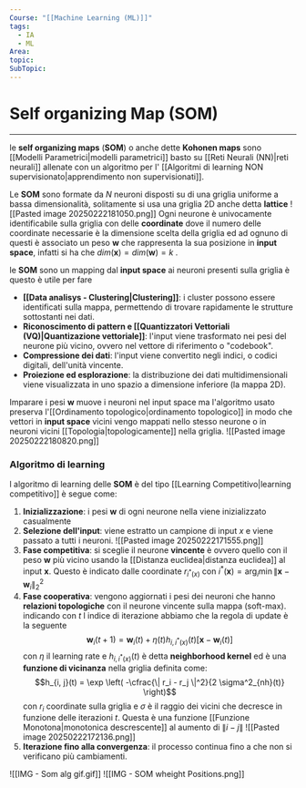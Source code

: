 ```yaml
---
Course: "[[Machine Learning (ML)]]"
tags:
  - IA
  - ML
Area: 
topic: 
SubTopic:
---
```

# Self organizing Map (SOM)
---
le __self organizing maps__ (__SOM__) o anche dette __Kohonen maps__ sono [[Modelli Parametrici|modelli parametrici]] basto su [[Reti Neurali (NN)|reti neurali]] allenate con un algoritmo per l' [[Algoritmi di learning NON supervisionato|apprendimento non supervisionati]]. 


Le __SOM__ sono formate da $N$ neuroni  disposti su di una griglia uniforme a bassa dimensionalità, solitamente si usa una griglia 2D anche detta __lattice__   ![[Pasted image 20250222181050.png]]
Ogni neurone è univocamente identificabile sulla griglia con delle __coordinate__ dove il numero delle coordinate necessarie è la dimensione scelta della griglia ed ad ognuno di questi è associato un peso $\mathbf{w}$ che rappresenta la sua posizione in __input space__, infatti si ha che $dim(\mathbf{x}) = dim(\mathbf{w}) = k$ .

le __SOM__ sono un mapping dal __input space__ ai neuroni presenti sulla griglia è questo è utile per fare 
- __[[Data analisys - Clustering|Clustering]]__: i cluster possono essere identificati sulla mappa, permettendo di trovare rapidamente le strutture sottostanti nei dati.  
- __Riconoscimento di pattern e [[Quantizzatori Vettoriali (VQ)|Quantizazione vettoriale]]__: l'input viene trasformato nei pesi del neurone più vicino, ovvero nel vettore di riferimento o "codebook".  
- **Compressione dei dati**: l'input viene convertito negli indici, o codici digitali, dell'unità vincente.  
- **Proiezione ed esplorazione**: la distribuzione dei dati multidimensionali viene visualizzata in uno spazio a dimensione inferiore (la mappa 2D).  


Imparare i pesi $\mathbf{w}$ muove i neuroni nel input space ma l'algoritmo usato preserva l'[[Ordinamento topologico|ordinamento topologico]] in modo che vettori in __input space__ vicini vengo mappati nello stesso neurone o in neuroni vicini [[Topologia|topologicamente]] nella griglia.
![[Pasted image 20250222180820.png]]

### Algoritmo di learning
l algoritmo di learning delle __SOM__ è del tipo [[Learning Competitivo|learning competitivo]] è segue come:
1. **Inizializzazione**: i pesi $\mathbf{w}$ di ogni neurone nella viene inizializzato casualmente  
2. **Selezione dell'input**: viene estratto un campione di input $x$ e viene passato a tutti i neuroni.
	![[Pasted image 20250222171555.png]]
3. __Fase competitiva__: si sceglie il neurone __vincente__ è ovvero quello con il peso $\mathbf{w}$ più vicino usando la [[Distanza euclidea|distanza euclidea]] al input $\mathbf{x}$. Questo è indicato dalle coordinate $r_{i^*(x)}$ con $i^*(\boldsymbol x)= \arg_i \min \|\boldsymbol x -\mathbf{w}_i\|^2_2$
4. __Fase cooperativa__: vengono aggiornati i pesi dei neuroni che hanno __relazioni topologiche__ con il neurone vincente sulla mappa (soft-max). indicando con $t$ l indice di iterazione abbiamo che la regola di update è la seguente $$\mathbf{w}_i(t+1) = \mathbf{w}_i(t) + \eta(t) h_{i, i^*(x)}(t) \left[ \mathbf{x} - \mathbf{w}_i(t) \right]$$ con $\eta$ il learning rate e $h_{i, i^*(x)}(t)$ è detta __neighborhood kernel__ ed è una __funzione di vicinanza__ nella griglia definita come:$$h_{i, j}(t) = \exp \left( -\cfrac{\| r_i - r_j \|^2}{2 \sigma^2_{nh}(t)} \right)$$ con $r_i$ coordinate sulla griglia e $\sigma$ è il raggio dei vicini che decresce in funzione delle iterazioni $t$. Questa è una funzione [[Funzione Monotona|monotonica descrescente]]  al aumento di $\|i-j\|$
 ![[Pasted image 20250222172136.png]]
5. __Iterazione fino alla convergenza__: il processo continua fino a che non si verificano più cambiamenti.  

![[IMG - Som alg gif.gif]] ![[IMG - SOM wheight Positions.png]]